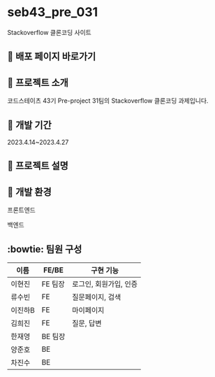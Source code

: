 # seb43_pre_031
Stackoverflow 클론코딩 사이트

## :pushpin: 배포 페이지 바로가기

## :paperclip: 프로젝트 소개
코드스테이츠 43기 Pre-project 31팀의 Stackoverflow 클론코딩 과제입니다.

## :calendar:  개발 기간 

2023.4.14~2023.4.27

## :page_facing_up: 프로젝트 설명


## :rocket: 개발 환경
프론트엔드

백엔드


## :bowtie: 팀원 구성

|이름|FE/BE|구현 기능|
|------|---|---|
|이현진|FE 팀장|로그인, 회원가입, 인증|
|류수빈|FE|질문페이지, 검색|
|이진하B|FE|마이페이지|
|김희진|FE|질문, 답변|
|한재영|BE 팀장||
|양준호|BE||
|차진수|BE||
